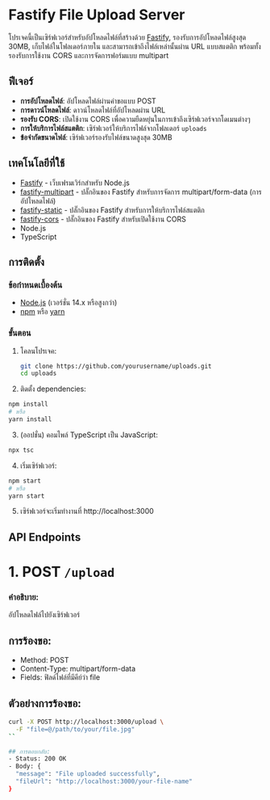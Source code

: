 # Fastify File Upload Server

โปรเจคนี้เป็นเซิร์ฟเวอร์สำหรับอัปโหลดไฟล์ที่สร้างด้วย [Fastify](https://www.fastify.io/), รองรับการอัปโหลดไฟล์สูงสุด 30MB, เก็บไฟล์ในโฟลเดอร์ภายใน และสามารถเข้าถึงไฟล์เหล่านั้นผ่าน URL แบบสแตติก พร้อมทั้งรองรับการใช้งาน CORS และการจัดการฟอร์มแบบ multipart

## ฟีเจอร์

- **การอัปโหลดไฟล์**: อัปโหลดไฟล์ผ่านคำขอแบบ POST
- **การดาวน์โหลดไฟล์**: ดาวน์โหลดไฟล์ที่อัปโหลดผ่าน URL
- **รองรับ CORS**: เปิดใช้งาน CORS เพื่อความยืดหยุ่นในการเข้าถึงเซิร์ฟเวอร์จากโดเมนต่างๆ
- **การให้บริการไฟล์สแตติก**: เซิร์ฟเวอร์ให้บริการไฟล์จากโฟลเดอร์ `uploads`
- **ข้อจำกัดขนาดไฟล์**: เซิร์ฟเวอร์รองรับไฟล์ขนาดสูงสุด 30MB

## เทคโนโลยีที่ใช้

- [Fastify](https://www.fastify.io/) - เว็บเฟรมเวิร์กสำหรับ Node.js
- [fastify-multipart](https://github.com/fastify/fastify-multipart) - ปลั๊กอินของ Fastify สำหรับการจัดการ multipart/form-data (การอัปโหลดไฟล์)
- [fastify-static](https://github.com/fastify/fastify-static) - ปลั๊กอินของ Fastify สำหรับการให้บริการไฟล์สแตติก
- [fastify-cors](https://github.com/fastify/fastify-cors) - ปลั๊กอินของ Fastify สำหรับเปิดใช้งาน CORS
- Node.js
- TypeScript

## การติดตั้ง

### ข้อกำหนดเบื้องต้น

- [Node.js](https://nodejs.org/en/) (เวอร์ชั่น 14.x หรือสูงกว่า)
- [npm](https://www.npmjs.com/) หรือ [yarn](https://yarnpkg.com/)

### ขั้นตอน

1. โคลนโปรเจค:

   ```bash
   git clone https://github.com/yourusername/uploads.git
   cd uploads
   ```
2. ติดตั้ง dependencies:
  ```bash
  npm install
  # หรือ
  yarn install
  ```
3. (ออปชั่น) คอมไพล์ TypeScript เป็น JavaScript:
  ```bash
  npx tsc
  ```

4. เริ่มเซิร์ฟเวอร์:
  ```bash
  npm start
  # หรือ
  yarn start
  ```

5. เซิร์ฟเวอร์จะเริ่มทำงานที่ http://localhost:3000


## API Endpoints

# 1. POST ``/upload``
### คำอธิบาย:
อัปโหลดไฟล์ไปยังเซิร์ฟเวอร์

## การร้องขอ:
- Method: POST
- Content-Type: multipart/form-data
- Fields: ฟิลด์ไฟล์ที่มีคีย์ว่า file
## ตัวอย่างการร้องขอ:
```bash
curl -X POST http://localhost:3000/upload \
  -F "file=@/path/to/your/file.jpg"
``

## การตอบกลับ:
- Status: 200 OK
- Body: {
  "message": "File uploaded successfully",
  "fileUrl": "http://localhost:3000/your-file-name"
}
